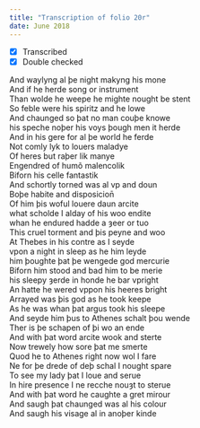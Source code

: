 ```yaml
---
title: "Transcription of folio 20r"
date: June 2018
---
```


- [X] Transcribed
- [X] Double checked

And waylyng al þe night makyng his mone  
And if he herde song or instrument  
Than wolde he weepe he mighte nought be stent  
So feble were his spiritz and he lowe  
And chaunged so þat no man couþe knowe  
his speche noþer his voys þough men it herde  
And in his gere for al þe world he ferde  
Not comly lyk to louers maladye  
Of heres but raþer lik manye  
Engendred of humõ malencolik  
Biforn his celle fantastik  
And schortly torned was al vp and doun  
Boþe habite and disposicion̄  
Of him þis woful louere daun arcite  
what scholde I alday of his woo endite  
whan he endured hadde a ȝeer or tuo  
This cruel torment and þis peyne and woo  
At Thebes in his contre as I seyde  
vpon a night in sleep as he him leyde  
him þoughte þat þe wengede god mercurie  
Biforn him stood and bad him to be merie  
his sleepy ȝerde in honde he bar vpright  
An hatte he wered vppon his heeres bright  
Arrayed was þis god as he took keepe  
As he was whan þat argus took his sleepe  
And seyde him þus to Athenes schalt þou wende  
Ther is þe schapen of þi wo an ende  
And with þat word arcite wook and sterte  
Now trewely how sore þat me smerte  
Quod he to Athenes right now wol I fare  
Ne for þe drede of deþ schal I nought spare  
To see my lady þat I loue and serue  
In hire presence I ne recche nouȝt to sterue  
And with þat word he caughte a gret mirour  
And saugh þat chaunged was al his colour  
And saugh his visage al in anoþer kinde  

